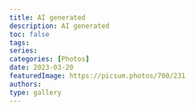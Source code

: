 ```yaml
---
title: AI generated
description: AI generated
toc: false
tags:
series:
categories: [Photos]
date: 2023-03-20
featuredImage: https://picsum.photos/700/231
authors:
type: gallery
---
```

